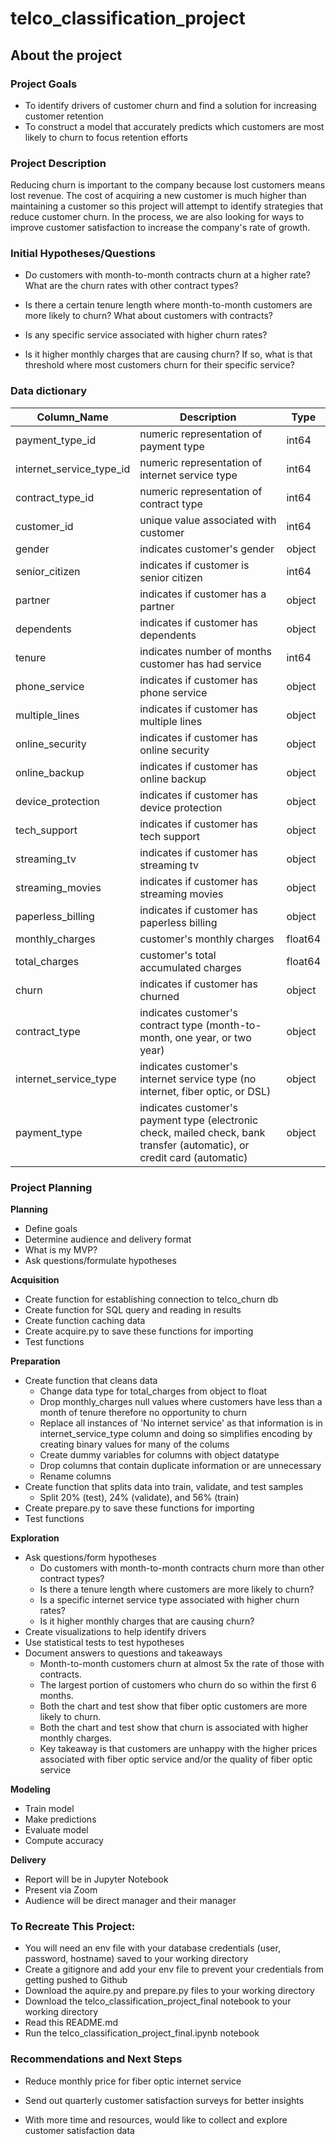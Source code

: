 # telco_classification_project

## About the project

### Project Goals

* To identify drivers of customer churn and find a solution for increasing customer retention
* To construct a model that accurately predicts which customers are most likely to churn to focus retention efforts

### Project Description

Reducing churn is important to the company because lost customers means lost revenue. The cost of acquiring a new customer is much higher than maintaining a customer so this project will attempt to identify strategies that reduce customer churn. In the process, we are also looking for ways to improve customer satisfaction to increase the company's rate of growth.

### Initial Hypotheses/Questions

* Do customers with month-to-month contracts churn at a higher rate? What are the churn rates with other contract types?

* Is there a certain tenure length where month-to-month customers are more likely to churn? What about customers with contracts?

* Is any specific service associated with higher churn rates?

* Is it higher monthly charges that are causing churn? If so, what is that threshold where most customers churn for their specific service?

### Data dictionary

|   Column_Name   | Description | Type      |
|   -----------   | ----------- | ---------- |
| payment_type_id | numeric representation of payment type | int64 |
| internet_service_type_id   | numeric representation of internet service type | int64  |
| contract_type_id      | numeric representation of contract type  | int64 |
| customer_id      | unique value associated with customer | int64 |
| gender   | indicates customer's gender        | object    | 
| senior_citizen      | indicates if customer is senior citizen      | int64 |
| partner   | indicates if customer has a partner       |  object |
| dependents      | indicates if customer has dependents  | object
| tenure   | indicates number of months customer has had service        | int64        | 
| phone_service   | indicates if customer has phone service | object | 
| multiple_lines      | indicates if customer has multiple lines | object
| online_security   | indicates if customer has online security | object | 
| online_backup      | indicates if customer has online backup | object |
| device_protection   | indicates if customer has device protection | object  |
| tech_support      | indicates if customer has tech support| object |
| streaming_tv   | indicates if customer has streaming tv | object  |
| streaming_movies   | indicates if customer has streaming movies | object   |
| paperless_billing      | indicates if customer has paperless billing | object |
| monthly_charges   | customer's monthly charges | float64 |
| total_charges      | customer's total accumulated charges       | float64 |
| churn   | indicates if customer has churned | object   |
| contract_type   | indicates customer's contract type (month-to-month, one year, or two year)| object        |
| internet_service_type      | indicates customer's internet service type (no internet, fiber optic, or DSL) | object
| payment_type   | indicates customer's payment type (electronic check, mailed check, bank transfer (automatic), or credit card (automatic) | object        |

### Project Planning

**Planning**

* Define goals
* Determine audience and delivery format
* What is my MVP?
* Ask questions/formulate hypotheses

**Acquisition**
* Create function for establishing connection to telco_churn db
* Create function for SQL query and reading in results
* Create function caching data
* Create acquire.py to save these functions for importing
* Test functions

**Preparation**
* Create function that cleans data
  * Change data type for total_charges from object to float
  * Drop monthly_charges null values where customers have less than a month of tenure therefore no opportunity to churn
  * Replace all instances of 'No internet service' as that information is in internet_service_type column and doing so simplifies encoding by creating binary values for many of the colums
  * Create dummy variables for columns with object datatype
  * Drop columns that contain duplicate information or are unnecessary
  * Rename columns 
* Create function that splits data into train, validate, and test samples
  * Split 20% (test), 24% (validate), and 56% (train)
* Create prepare.py to save these functions for importing
* Test functions

**Exploration**
* Ask questions/form hypotheses
  * Do customers with month-to-month contracts churn more than other contract types?
  * Is there a tenure length where customers are more likely to churn?
  * Is a specific internet service type associated with higher churn rates?
  * Is it higher monthly charges that are causing churn?
* Create visualizations to help identify drivers
* Use statistical tests to test hypotheses
* Document answers to questions and takeaways
  * Month-to-month customers churn at almost 5x the rate of those with contracts.
  * The largest portion of customers who churn do so within the first 6 months.
  * Both the chart and test show that fiber optic customers are more likely to churn.
  * Both the chart and test show that churn is associated with higher monthly charges.
  * Key takeaway is that customers are unhappy with the higher prices associated with fiber optic service and/or the quality of fiber optic service

**Modeling**
* Train model
* Make predictions
* Evaluate model
* Compute accuracy

**Delivery**
* Report will be in Jupyter Notebook
* Present via Zoom
* Audience will be direct manager and their manager

### To Recreate This Project:
* You will need an env file with your database credentials (user, password, hostname) saved to your working directory
* Create a gitignore and add your env file to prevent your credentials from getting pushed to Github
* Download the aquire.py and prepare.py files to your working directory
* Download the telco_classification_project_final notebook to your working directory
* Read this README.md
* Run the telco_classification_project_final.ipynb notebook

### Recommendations and Next Steps
* Reduce monthly price for fiber optic internet service

* Send out quarterly customer satisfaction surveys for better insights

* With more time and resources, would like to collect and explore customer satisfaction data
